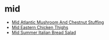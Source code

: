 # mid

 * [Mid Atlantic Mushroom And Chestnut Stuffing](index/m/mid-atlantic-mushroom-and-chestnut-stuffing-810.json)
 * [Mid Eastern Chicken Thighs](index/m/mid-eastern-chicken-thighs.json)
 * [Mid Summer Italian Bread Salad](index/m/mid-summer-italian-bread-salad.json)
